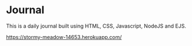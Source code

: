 # Journal

This is a daily journal built using HTML, CSS, Javascript, NodeJS and EJS.

https://stormy-meadow-14653.herokuapp.com/
